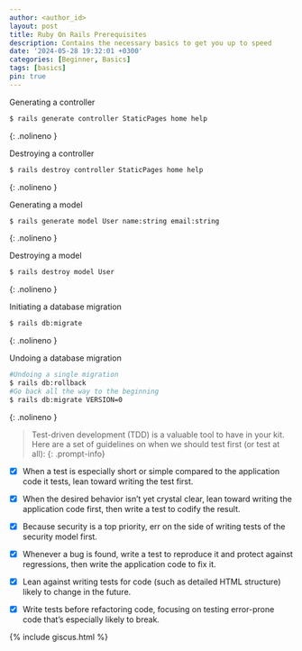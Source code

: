```yaml
---
author: <author_id>
layout: post
title: Ruby On Rails Prerequisites
description: Contains the necessary basics to get you up to speed
date: '2024-05-28 19:32:01 +0300'
categories: [Beginner, Basics]
tags: [basics]
pin: true
---
```


Generating a controller
```bash
$ rails generate controller StaticPages home help
```
{: .nolineno }

Destroying a controller
```bash
$ rails destroy controller StaticPages home help
```
{: .nolineno }

Generating a model
```bash
$ rails generate model User name:string email:string
```
{: .nolineno }

Destroying a model
```bash
$ rails destroy model User
```
{: .nolineno }

Initiating a database migration
```bash
$ rails db:migrate
```
{: .nolineno }

Undoing a database migration
```bash
#Undoing a single migration
$ rails db:rollback
#Go back all the way to the beginning
$ rails db:migrate VERSION=0
```
{: .nolineno }

> Test-driven development (TDD) is a valuable tool to have in your kit. Here are a set of guidelines on when we should test first (or test at all):
{: .prompt-info}

- [x] When a test is especially short or simple compared to the application code it tests, lean toward writing the test first.

- [x] When the desired behavior isn’t yet crystal clear, lean toward writing the application code first, then write a test to codify the result.

- [x] Because security is a top priority, err on the side of writing tests of the security model first.

- [x] Whenever a bug is found, write a test to reproduce it and protect against regressions, then write the application code to fix it.

- [x] Lean against writing tests for code (such as detailed HTML structure) likely to change in the future.

- [x] Write tests before refactoring code, focusing on testing error-prone code that’s especially likely to break.

{% include giscus.html %}
